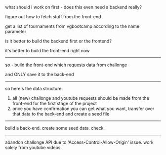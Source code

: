 what should I work on first - does this even need a backend really?

figure out how to fetch stuff from the front-end

get a list of tournaments from vgbootcamp according to the name parameter

is it better to build the backend first or the frontend?

it's better to build the front-end right now

---

so - build the front-end which requests data from challonge

and ONLY save it to the back-end

---

so here's the data structure:

1. all (new) challonge and youtube requests should be made from the front-end for the first stage of the project
2. once you have confirmation you can get what you want, transfer over that data to the back-end and create a seed file

---

build a back-end. create some seed data. check.

---

abandon challonge API due to 'Access-Control-Allow-Origin' issue. work solely from youtube videos.
